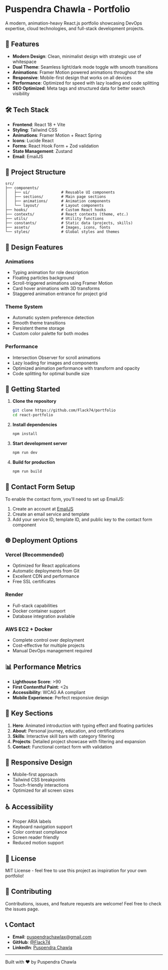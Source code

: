 # Puspendra Chawla - Portfolio

A modern, animation-heavy React.js portfolio showcasing DevOps expertise, cloud technologies, and full-stack development projects.

## 🚀 Features

- **Modern Design**: Clean, minimalist design with strategic use of whitespace
- **Dual Theme**: Seamless light/dark mode toggle with smooth transitions
- **Animations**: Framer Motion powered animations throughout the site
- **Responsive**: Mobile-first design that works on all devices
- **Performance**: Optimized for speed with lazy loading and code splitting
- **SEO Optimized**: Meta tags and structured data for better search visibility

## 🛠️ Tech Stack

- **Frontend**: React 18 + Vite
- **Styling**: Tailwind CSS
- **Animations**: Framer Motion + React Spring
- **Icons**: Lucide React
- **Forms**: React Hook Form + Zod validation
- **State Management**: Zustand
- **Email**: EmailJS

## 📁 Project Structure

```
src/
├── components/
│   ├── ui/              # Reusable UI components
│   ├── sections/        # Main page sections
│   ├── animations/      # Animation components
│   └── layout/          # Layout components
├── hooks/               # Custom React hooks
├── contexts/            # React contexts (theme, etc.)
├── utils/               # Utility functions
├── constants/           # Static data (projects, skills)
├── assets/              # Images, icons, fonts
└── styles/              # Global styles and themes
```

## 🎨 Design Features

### Animations
- Typing animation for role description
- Floating particles background
- Scroll-triggered animations using Framer Motion
- Card hover animations with 3D transforms
- Staggered animation entrance for project grid

### Theme System
- Automatic system preference detection
- Smooth theme transitions
- Persistent theme storage
- Custom color palette for both modes

### Performance
- Intersection Observer for scroll animations
- Lazy loading for images and components
- Optimized animation performance with transform and opacity
- Code splitting for optimal bundle size

## 🚀 Getting Started

1. **Clone the repository**
   ```bash
   git clone https://github.com/Flack74/portfolio
   cd react-portfolio
   ```

2. **Install dependencies**
   ```bash
   npm install
   ```

3. **Start development server**
   ```bash
   npm run dev
   ```

4. **Build for production**
   ```bash
   npm run build
   ```

## 📧 Contact Form Setup

To enable the contact form, you'll need to set up EmailJS:

1. Create an account at [EmailJS](https://www.emailjs.com/)
2. Create an email service and template
3. Add your service ID, template ID, and public key to the contact form component

## 🌐 Deployment Options

### Vercel (Recommended)
- Optimized for React applications
- Automatic deployments from Git
- Excellent CDN and performance
- Free SSL certificates

### Render
- Full-stack capabilities
- Docker container support
- Database integration available

### AWS EC2 + Docker
- Complete control over deployment
- Cost-effective for multiple projects
- Manual DevOps management required

## 📊 Performance Metrics

- **Lighthouse Score**: >90
- **First Contentful Paint**: <2s
- **Accessibility**: WCAG AA compliant
- **Mobile Experience**: Perfect responsive design

## 🎯 Key Sections

1. **Hero**: Animated introduction with typing effect and floating particles
2. **About**: Personal journey, education, and certifications
3. **Skills**: Interactive skill bars with category filtering
4. **Projects**: Detailed project showcase with filtering and expansion
5. **Contact**: Functional contact form with validation

## 📱 Responsive Design

- Mobile-first approach
- Tailwind CSS breakpoints
- Touch-friendly interactions
- Optimized for all screen sizes

## ♿ Accessibility

- Proper ARIA labels
- Keyboard navigation support
- Color contrast compliance
- Screen reader friendly
- Reduced motion support

## 📄 License

MIT License - feel free to use this project as inspiration for your own portfolio!

## 🤝 Contributing

Contributions, issues, and feature requests are welcome! Feel free to check the issues page.

## 📞 Contact

- **Email**: puspendrachawlax@gmail.com
- **GitHub**: [@Flack74](https://github.com/Flack74)
- **LinkedIn**: [Puspendra Chawla](https://linkedin.com/in/puspendra-chawla)

---

Built with ❤️ by Puspendra Chawla